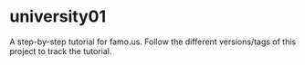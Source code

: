 university01
============
A step-by-step tutorial for famo.us.
Follow the different versions/tags of this project to track the tutorial.
